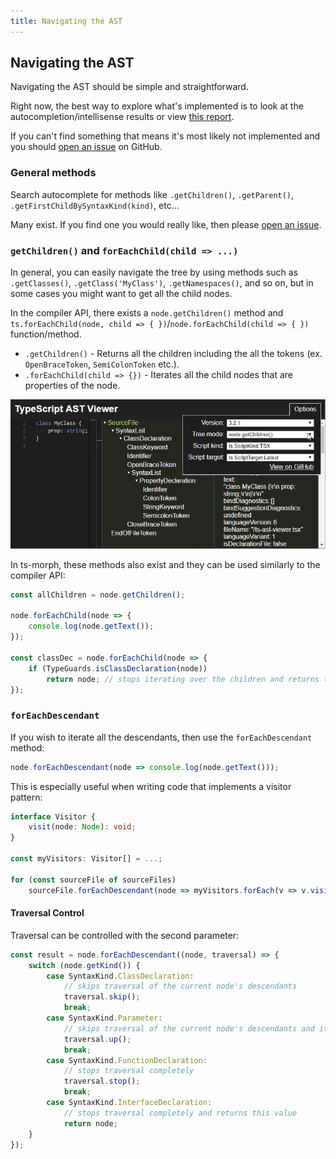 ```yaml
---
title: Navigating the AST
---
```


## Navigating the AST

Navigating the AST should be simple and straightforward.

Right now, the best way to explore what's implemented is to look at the autocompletion/intellisense results
or view [this report](https://github.com/dsherret/ts-morph/blob/master/wrapped-nodes.md).

If you can't find something that means it's most likely not implemented and you should [open an issue](https://github.com/dsherret/ts-morph/issues) on GitHub.

### General methods

Search autocomplete for methods like `.getChildren()`, `.getParent()`, `.getFirstChildBySyntaxKind(kind)`, etc...

Many exist. If you find one you would really like, then please [open an issue](https://github.com/dsherret/ts-morph/issues).

### `getChildren()` and `forEachChild(child => ...)`

In general, you can easily navigate the tree by using methods such as `.getClasses()`, `.getClass('MyClass')`, `.getNamespaces()`, and so on, but in some cases you might want to get all the child nodes.

In the compiler API, there exists a `node.getChildren()` method and `ts.forEachChild(node, child => { })`/`node.forEachChild(child => { })` function/method.

* `.getChildren()` - Returns all the children including the all the tokens (ex. `OpenBraceToken`, `SemiColonToken` etc.).
* `.forEachChild(child => {})` - Iterates all the child nodes that are properties of the node.

[![getChildren vs forEachChild](images/getChildrenVsForEachChild.gif)](http://ts-ast-viewer.com)

In ts-morph, these methods also exist and they can be used similarly to the compiler API:

```ts
const allChildren = node.getChildren();

node.forEachChild(node => {
    console.log(node.getText());
});

const classDec = node.forEachChild(node => {
    if (TypeGuards.isClassDeclaration(node))
        return node; // stops iterating over the children and returns this value
});
```

### `forEachDescendant`

If you wish to iterate all the descendants, then use the `forEachDescendant` method:

```ts
node.forEachDescendant(node => console.log(node.getText()));
```

This is especially useful when writing code that implements a visitor pattern:

```ts ignore-error: 1109, setup: let sourceFiles: SourceFile[];
interface Visitor {
    visit(node: Node): void;
}

const myVisitors: Visitor[] = ...;

for (const sourceFile of sourceFiles)
    sourceFile.forEachDescendant(node => myVisitors.forEach(v => v.visit(node)));
```

#### Traversal Control

Traversal can be controlled with the second parameter:

```ts
const result = node.forEachDescendant((node, traversal) => {
    switch (node.getKind()) {
        case SyntaxKind.ClassDeclaration:
            // skips traversal of the current node's descendants
            traversal.skip();
            break;
        case SyntaxKind.Parameter:
            // skips traversal of the current node's descendants and its siblings and all their descendants
            traversal.up();
            break;
        case SyntaxKind.FunctionDeclaration:
            // stops traversal completely
            traversal.stop();
            break;
        case SyntaxKind.InterfaceDeclaration:
            // stops traversal completely and returns this value
            return node;
    }
});
```
